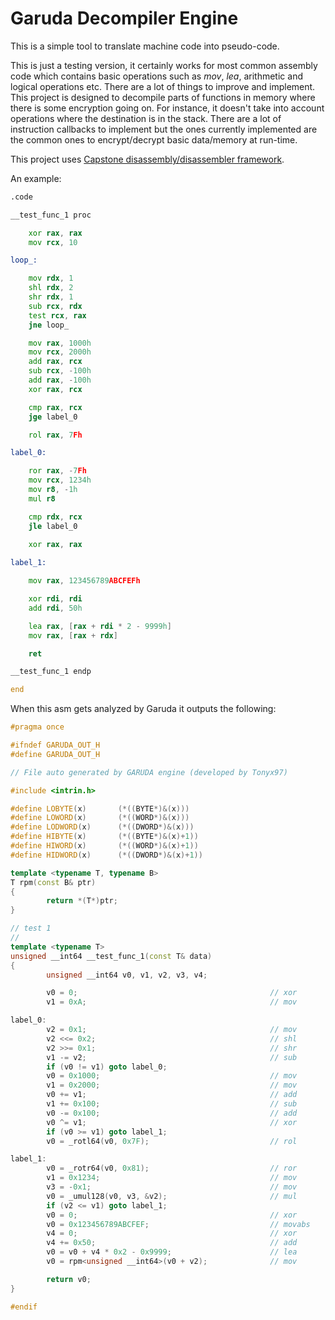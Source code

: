# Garuda Decompiler Engine
 
This is a simple tool to translate machine code into pseudo-code.

This is just a testing version, it certainly works for most common assembly code which contains basic operations such as *mov*, *lea*, arithmetic and logical operations etc. There are a lot of things to improve and implement. This project is designed to decompile parts of functions in memory where there is some encryption going on. For instance, it doesn't take into account operations where the destination is in the stack. There are a lot of instruction callbacks to implement but the ones currently implemented are the common ones to encrypt/decrypt basic data/memory at run-time.

This project uses [Capstone disassembly/disassembler framework](https://github.com/aquynh/capstone).

An example:

```asm
.code

__test_func_1 proc

	xor rax, rax
	mov rcx, 10

loop_:

	mov rdx, 1
	shl rdx, 2
	shr rdx, 1
	sub rcx, rdx
	test rcx, rax
	jne loop_

	mov rax, 1000h
	mov rcx, 2000h
	add rax, rcx
	sub rcx, -100h
	add rax, -100h
	xor rax, rcx

	cmp rax, rcx
	jge label_0

	rol rax, 7Fh

label_0:

	ror rax, -7Fh
	mov rcx, 1234h
	mov r8, -1h
	mul r8

	cmp rdx, rcx
	jle label_0

	xor rax, rax
	
label_1:

	mov rax, 123456789ABCFEFh

	xor rdi, rdi
	add rdi, 50h

	lea rax, [rax + rdi * 2 - 9999h]
	mov rax, [rax + rdx]

	ret

__test_func_1 endp

end
```

When this asm gets analyzed by Garuda it outputs the following:

```c++
#pragma once

#ifndef GARUDA_OUT_H
#define GARUDA_OUT_H

// File auto generated by GARUDA engine (developed by Tonyx97)

#include <intrin.h>

#define LOBYTE(x)       (*((BYTE*)&(x)))
#define LOWORD(x)       (*((WORD*)&(x)))
#define LODWORD(x)      (*((DWORD*)&(x)))
#define HIBYTE(x)       (*((BYTE*)&(x)+1))
#define HIWORD(x)       (*((WORD*)&(x)+1))
#define HIDWORD(x)      (*((DWORD*)&(x)+1))

template <typename T, typename B>
T rpm(const B& ptr)
{
        return *(T*)ptr;
}

// test 1
//
template <typename T>
unsigned __int64 __test_func_1(const T& data)
{
        unsigned __int64 v0, v1, v2, v3, v4;

        v0 = 0;                                           // xor        rax, rax
        v1 = 0xA;                                         // mov        rcx, 0xa

label_0:
        v2 = 0x1;                                         // mov        rdx, 1
        v2 <<= 0x2;                                       // shl        rdx, 2
        v2 >>= 0x1;                                       // shr        rdx, 1
        v1 -= v2;                                         // sub        rcx, rdx
        if (v0 != v1) goto label_0;
        v0 = 0x1000;                                      // mov        rax, 0x1000
        v1 = 0x2000;                                      // mov        rcx, 0x2000
        v0 += v1;                                         // add        rax, rcx
        v1 += 0x100;                                      // sub        rcx, -0x100
        v0 -= 0x100;                                      // add        rax, -0x100
        v0 ^= v1;                                         // xor        rax, rcx
        if (v0 >= v1) goto label_1;
        v0 = _rotl64(v0, 0x7F);                           // rol        rax, 0x7f

label_1:
        v0 = _rotr64(v0, 0x81);                           // ror        rax, 0x81
        v1 = 0x1234;                                      // mov        rcx, 0x1234
        v3 = -0x1;                                        // mov        r8, -1
        v0 = _umul128(v0, v3, &v2);                       // mul        r8
        if (v2 <= v1) goto label_1;
        v0 = 0;                                           // xor        rax, rax
        v0 = 0x123456789ABCFEF;                           // movabs     rax, 0x123456789abcfef
        v4 = 0;                                           // xor        rdi, rdi
        v4 += 0x50;                                       // add        rdi, 0x50
        v0 = v0 + v4 * 0x2 - 0x9999;                      // lea        rax, [rax + rdi*2 - 0x9999]
        v0 = rpm<unsigned __int64>(v0 + v2);              // mov        rax, qword ptr [rax + rdx]

        return v0;
}

#endif
```
